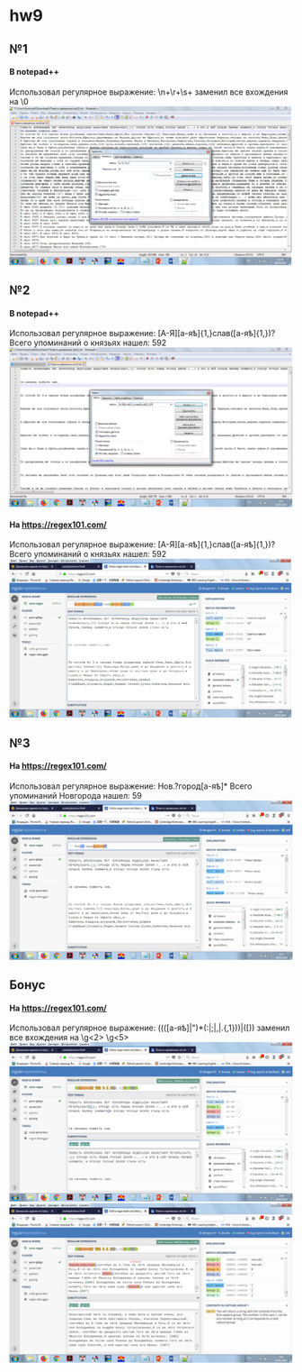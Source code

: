 # hw9
## №1
#### В notepad++
Использовал регулярное выражение: \n+\r+\s+ заменил все вхождения на \0
![](https://github.com/anatolydontsov/hw9/blob/master/10.png)
## №2
#### В notepad++ 
Использовал регулярное выражение: [А-Я][а-яѣ]{1,}слав([а-яѣ]{1,})? Всего упоминаний о князьях нашел: 592
![](https://github.com/anatolydontsov/hw9/blob/master/11.1.png)
#### На https://regex101.com/
Использовал регулярное выражение: [А-Я][а-яѣ]{1,}слав([а-яѣ]{1,})? Всего упоминаний о князьях нашел: 592
![](https://github.com/anatolydontsov/hw9/blob/master/11.png)
## №3
#### На https://regex101.com/
Использовал регулярное выражение: Нов.?город[а-яѣ]* Всего упоминаний Новгорода нашел: 59
![](https://github.com/anatolydontsov/hw9/blob/master/12.png)
## Бонус
#### На https://regex101.com/
Использовал регулярное выражение: ((([а-яѣ]|")*(:|;|,|\.{,1}))|(\[)) заменил все вхождения на \g<2> \g<5>
![](https://github.com/anatolydontsov/hw9/blob/master/15.png)
![](https://github.com/anatolydontsov/hw9/blob/master/16.png)
